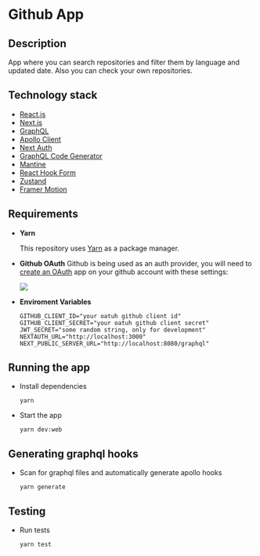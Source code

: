 # Github App

## Description

App where you can search repositories and filter them by language and updated date. Also you can check your own repositories.

## Technology stack

- [React.js](https://reactjs.org/)
- [Next.js](https://nextjs.org/)
- [GraphQL](https://graphql.org/)
- [Apollo Client](https://www.apollographql.com/docs/react/)
- [Next Auth](https://next-auth.js.org/)
- [GraphQL Code Generator](https://www.graphql-code-generator.com/)
- [Mantine](https://mantine.dev/)
- [React Hook Form](https://react-hook-form.com/)
- [Zustand](https://github.com/pmndrs/zustand)
- [Framer Motion](https://www.framer.com/motion/)

## Requirements

- **Yarn**

  This repository uses [Yarn](https://classic.yarnpkg.com/lang/en/) as a package manager.

- **Github OAuth**
  Github is being used as an auth provider, you will need to [create an OAuth](https://docs.github.com/en/developers/apps/building-oauth-apps/creating-an-oauth-app) app on your github account with these settings:

  ![](https://res.cloudinary.com/ivanms1/image/upload/v1644078662/Screen_Shot_2022-02-06_at_1.28.01_AM_aa0u5l.png)

- **Enviroment Variables**

  ```
  GITHUB_CLIENT_ID="your oatuh github client id"
  GITHUB_CLIENT_SECRET="your oatuh github client secret"
  JWT_SECRET="some random string, only for development"
  NEXTAUTH_URL="http://localhost:3000"
  NEXT_PUBLIC_SERVER_URL="http://localhost:8080/graphql"
  ```

## Running the app

- Install dependencies

  ```
  yarn
  ```

- Start the app

  ```
  yarn dev:web
  ```

## Generating graphql hooks

- Scan for graphql files and automatically generate apollo hooks

  ```
  yarn generate
  ```

## Testing

- Run tests

  ```
  yarn test
  ```
